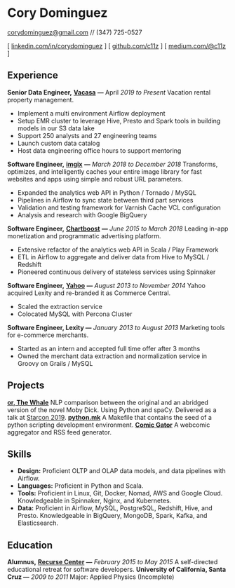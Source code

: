 # Cory Dominguez
corydominguez@gmail.com // (347) 725-0527

[ [linkedin.com/in/corydominguez](https://www.linkedin.com/in/corydominguez) ] [ [github.com/c11z](https://github.com/c11z) ] [ [medium.com/@c11z](https://medium.com/@c11z) ]

## Experience

**Senior Data Engineer,** [**Vacasa**](https://vacasa.com) **—** April *2019 to Present*
Vacation rental property management.

- Implement a multi environment Airflow deployment
- Setup EMR cluster to leverage Hive, Presto and Spark tools in building models in our S3 data lake
- Support 250 analysts and 27 engineering teams
- Launch custom data catalog
- Host data engineering office hours to support mentoring

**Software Engineer,** [**imgix**](https://www.imgix.com/) **—** *March 2018 to December 2018*
Transforms, optimizes, and intelligently caches your entire image library for fast websites and apps using simple and robust URL parameters.

- Expanded the analytics web API in Python / Tornado / MySQL
- Pipelines in Airflow to sync state between third part services 
- Validation and testing framework for Varnish Cache VCL configuration
- Analysis and research with Google BigQuery

**Software Engineer,** [**Chartboost**](https://chartboost.com) **—** *June 2015 to March 2018*
Leading in-app monetization and programmatic advertising platform.

- Extensive refactor of the analytics web API in Scala / Play Framework
- ETL in Airflow to aggregate and deliver data from Hive to MySQL / Redshift
- Pioneered continuous delivery of stateless services using Spinnaker

**Software Engineer,** [**Yahoo**](https://commercecentral.luminate.com/) **—** *August 2013 to November 2014*
Yahoo acquired Lexity and re-branded it as Commerce Central. 

- Scaled the extraction service
- Colocated MySQL with Percona Cluster

**Software Engineer, Lexity —** *January 2013 to August 2013*
Marketing tools for e-commerce merchants.

- Started as an intern and accepted full time offer after 3 months
- Owned the merchant data extraction and normalization service in Groovy on Grails / MySQL
## Projects

[**or, The Whale**](https://github.com/c11z/or-the-whale)
NLP comparison between the original and an abridged version of the novel Moby Dick. Using Python and spaCy. Delivered as a talk at [Starcon 2019](https://starcon.io/talks/#or-the-whale). 
[**python.mk**](https://github.com/c11z/python-mk)
A Makefile that contains the seed of a python scripting development environment.
[**Comic Gator**](https://github.com/c11z/comicgator)
A webcomic aggregator and RSS feed generator.

## Skills
- **Design:** Proficient OLTP and OLAP data models, and data pipelines with Airflow.
- **Languages:** Proficient in Python and Scala.
- **Tools:** Proficient in Linux, Git, Docker, Nomad, AWS and Google Cloud. Knowledgeable in Spinnaker, Nginx, and Kubernetes.
- **Data:** Proficient in Airflow, MySQL, PostgreSQL, Redshift, Hive, and Presto. Knowledgeable in BigQuery, MongoDB, Spark, Kafka, and Elasticsearch.
## Education

**Alumnus,** [**Recurse Center**](https://recurse.com) **—** *February 2015 to May 2015*
A self-directed educational retreat for software developers.
**University of California, Santa Cruz —** *2009 to 2011* 
Major: Applied Physics (Incomplete)

